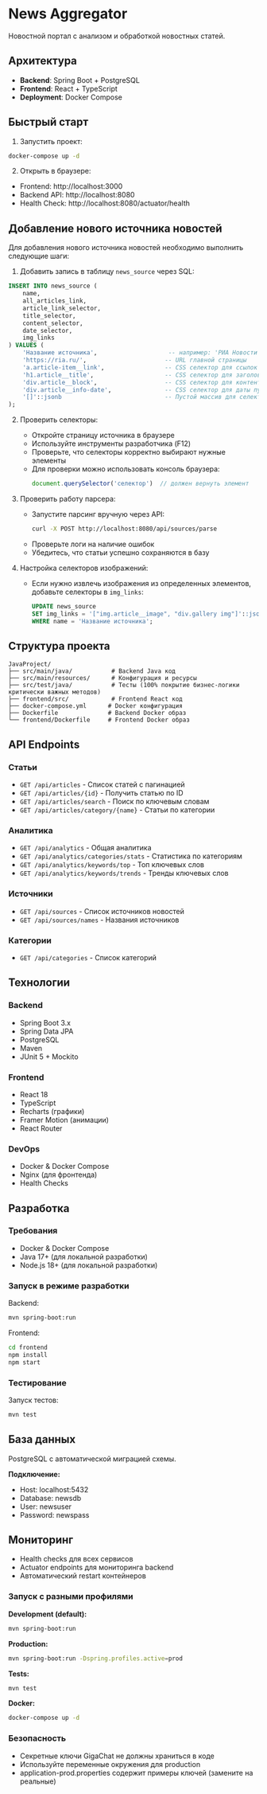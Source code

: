 # News Aggregator

Новостной портал с анализом и обработкой новостных статей.

## Архитектура

- **Backend**: Spring Boot + PostgreSQL
- **Frontend**: React + TypeScript
- **Deployment**: Docker Compose

## Быстрый старт

1. Запустить проект:
```bash
docker-compose up -d
```

2. Открыть в браузере:
- Frontend: http://localhost:3000
- Backend API: http://localhost:8080
- Health Check: http://localhost:8080/actuator/health

## Добавление нового источника новостей

Для добавления нового источника новостей необходимо выполнить следующие шаги:

1. Добавить запись в таблицу `news_source` через SQL:
```sql
INSERT INTO news_source (
    name,
    all_articles_link,
    article_link_selector,
    title_selector,
    content_selector,
    date_selector,
    img_links
) VALUES (
    'Название источника',                    -- например: 'РИА Новости'
    'https://ria.ru/',                      -- URL главной страницы
    'a.article-item__link',                 -- CSS селектор для ссылок на статьи
    'h1.article__title',                    -- CSS селектор для заголовка статьи
    'div.article__block',                   -- CSS селектор для контента статьи
    'div.article__info-date',               -- CSS селектор для даты публикации
    '[]'::jsonb                             -- Пустой массив для селекторов изображений
);
```

2. Проверить селекторы:
   - Откройте страницу источника в браузере
   - Используйте инструменты разработчика (F12)
   - Проверьте, что селекторы корректно выбирают нужные элементы
   - Для проверки можно использовать консоль браузера:
     ```javascript
     document.querySelector('селектор')  // должен вернуть элемент
     ```

3. Проверить работу парсера:
   - Запустите парсинг вручную через API:
     ```bash
     curl -X POST http://localhost:8080/api/sources/parse
     ```
   - Проверьте логи на наличие ошибок
   - Убедитесь, что статьи успешно сохраняются в базу

4. Настройка селекторов изображений:
   - Если нужно извлечь изображения из определенных элементов, добавьте селекторы в `img_links`:
     ```sql
     UPDATE news_source 
     SET img_links = '["img.article__image", "div.gallery img"]'::jsonb 
     WHERE name = 'Название источника';
     ```

## Структура проекта

```
JavaProject/
├── src/main/java/           # Backend Java код
├── src/main/resources/      # Конфигурация и ресурсы
├── src/test/java/           # Тесты (100% покрытие бизнес-логики критически важных методов)
├── frontend/src/            # Frontend React код
├── docker-compose.yml      # Docker конфигурация
├── Dockerfile              # Backend Docker образ
└── frontend/Dockerfile     # Frontend Docker образ
```

## API Endpoints

### Статьи
- `GET /api/articles` - Список статей с пагинацией
- `GET /api/articles/{id}` - Получить статью по ID
- `GET /api/articles/search` - Поиск по ключевым словам
- `GET /api/articles/category/{name}` - Статьи по категории

### Аналитика
- `GET /api/analytics` - Общая аналитика
- `GET /api/analytics/categories/stats` - Статистика по категориям
- `GET /api/analytics/keywords/top` - Топ ключевых слов
- `GET /api/analytics/keywords/trends` - Тренды ключевых слов

### Источники
- `GET /api/sources` - Список источников новостей
- `GET /api/sources/names` - Названия источников

### Категории
- `GET /api/categories` - Список категорий

## Технологии

### Backend
- Spring Boot 3.x
- Spring Data JPA
- PostgreSQL
- Maven
- JUnit 5 + Mockito

### Frontend
- React 18
- TypeScript
- Recharts (графики)
- Framer Motion (анимации)
- React Router

### DevOps
- Docker & Docker Compose
- Nginx (для фронтенда)
- Health Checks

## Разработка

### Требования
- Docker & Docker Compose
- Java 17+ (для локальной разработки)
- Node.js 18+ (для локальной разработки)

### Запуск в режиме разработки

Backend:
```bash
mvn spring-boot:run
```

Frontend:
```bash
cd frontend
npm install
npm start
```

### Тестирование

Запуск тестов:
```bash
mvn test
```

## База данных

PostgreSQL с автоматической миграцией схемы.

**Подключение:**
- Host: localhost:5432
- Database: newsdb
- User: newsuser
- Password: newspass

## Мониторинг

- Health checks для всех сервисов
- Actuator endpoints для мониторинга backend
- Автоматический restart контейнеров

### Запуск с разными профилями

**Development (default):**
```bash
mvn spring-boot:run
```

**Production:**
```bash
mvn spring-boot:run -Dspring.profiles.active=prod
```

**Tests:**
```bash
mvn test
```

**Docker:**
```bash
docker-compose up -d
```

### Безопасность

- Секретные ключи GigaChat не должны храниться в коде
- Используйте переменные окружения для production
- application-prod.properties содержит примеры ключей (замените на реальные)
